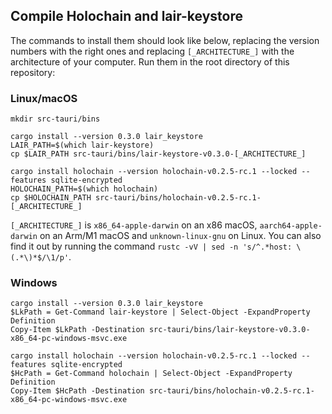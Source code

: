 ## Compile Holochain and lair-keystore

The commands to install them should look like below, replacing the version numbers with the right ones and replacing `[_ARCHITECTURE_]` with the architecture of your computer. Run them in the root directory of this repository:

### Linux/macOS

```
mkdir src-tauri/bins

cargo install --version 0.3.0 lair_keystore
LAIR_PATH=$(which lair-keystore)
cp $LAIR_PATH src-tauri/bins/lair-keystore-v0.3.0-[_ARCHITECTURE_]

cargo install holochain --version holochain-v0.2.5-rc.1 --locked --features sqlite-encrypted
HOLOCHAIN_PATH=$(which holochain)
cp $HOLOCHAIN_PATH src-tauri/bins/holochain-v0.2.5-rc.1-[_ARCHITECTURE_]

```

`[_ARCHITECTURE_]` is `x86_64-apple-darwin` on an x86 macOS, `aarch64-apple-darwin` on an Arm/M1 macOS and `unknown-linux-gnu` on Linux.
You can also find it out by running the command `rustc -vV | sed -n 's/^.*host: \(.*\)*$/\1/p'`.

### Windows

```
cargo install --version 0.3.0 lair_keystore
$LkPath = Get-Command lair-keystore | Select-Object -ExpandProperty Definition
Copy-Item $LkPath -Destination src-tauri/bins/lair-keystore-v0.3.0-x86_64-pc-windows-msvc.exe

cargo install holochain --version holochain-v0.2.5-rc.1 --locked --features sqlite-encrypted
$HcPath = Get-Command holochain | Select-Object -ExpandProperty Definition
Copy-Item $HcPath -Destination src-tauri/bins/holochain-v0.2.5-rc.1-x86_64-pc-windows-msvc.exe

```
